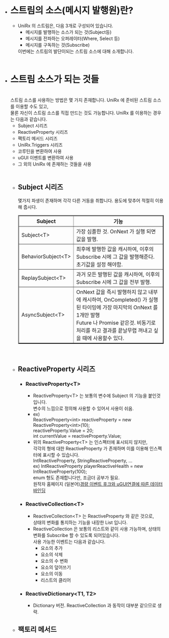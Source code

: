<ul>
  <li><h1>스트림의 소스(메시지 발행원)란?</h1>
    <ul>
      <li>
        UniRx 의 스트림은, 다음 3개로 구성되어 있습니다.
        <ul>
          <li>메시지를 발행하는 소스가 되는 것(Subject등)</li>
          <li>메시지를 전파하는 오퍼레이터(Where, Select 등)</li>
          <li>메시지를 구독하는 것(Subscribe)</li>
        </ul>
        이번에는 스트림의 발단이되는 스트림 소스에 대해 소개합니다.
      </li>
    </ul>
  </li><br>  
  
  <li><h1>스트림 소스가 되는 것들</h1><br>
    스트림 소스를 사용하는 방법은 몇 가지 존재합니다. UniRx 에 준비된 스트림 소스를 이용할 수도 있고,<br>
    물론 자신이 스트림 소스를 직접 만드는 것도 가능합니다. UniRx 를 이용하는 경우는 다음과 같습니다.
    <ul>
      <li>Subject 시리즈</l2>
      <li>ReactiveProperty 시리즈</li>
      <li>팩토리 메서드 시리즈</li>
      <li>UniRx.Triggers 시리즈</li>
      <li>코루틴을 변환하여 사용</li>
      <li>uGUI 이벤트를 변환하여 사용</li>
      <li>그 외의 UniRx 에 존재하는 것들을 사용</li>
    </ul><br>
    <ul>
      <li>
        <h2>Subject 시리즈</h2>
        몇가지 파생이 존재하며 각각 다른 거동을 취합니다. 용도에 맞추어 적절히 이용해 줍시다.
        <table border="2">
          <tr>
            <th>Subject</th>
            <th>기능</th>
          </tr>
          <tr>
            <td>Subject&ltT&gt</td>
            <td>가장 심플한 것. OnNext 가 실행 되면 값을 발행.</td>
          </tr>
          <tr>
            <td>BehaviorSubject&ltT&gt</td>
            <td>최후에 발행한 값을 캐시하여, 이후의 Subscribe 시에 그 값을 발행해준다.<br>
                초기값을 설정 해야함.
            </td>
          </tr>
          <tr>
            <td>ReplaySubject&ltT&gt</td>
            <td>과거 모든 발행된 값을 캐시하여, 이후의 Subscribe 시에 그 값을 전부 발행.</td>
          </tr>
          <tr>
            <td>AsyncSubject&ltT&gt</td>
            <td>OnNext 값을 즉시 발행하지 않고 내부에 캐시하여, OnCompleted() 가 실행된 타이밍에 가장 마지막의 OnNext 를 1개만 발행<br>
                Future 나 Promise 같은것. 비동기로 처리를 하고 결과를 끝날무렵 꺼내고 싶을 때에 사용할수 있다.
            </td>
          </tr>
        </table>
      </li><br>
      <li>
        <h2>ReactiveProperty 시리즈</h2>
        <ul>
          <li><h3>ReactiveProperty&ltT&gt</h3>
          <ul>
            <li>ReactiveProperty&ltT&gt 는 보통의 변수에 Subject 의 기능을 붙인것 입니다.<br>
              변수의 느낌으로 정의해 사용할 수 있어서 사용이 쉬움.
            </li>
            <li>ex)<br>
              ReactiveProperty&ltint&gt reactiveProperty = new ReactiveProperty&ltint&gt(10);<br>
              reactiveProperty.Value = 20;<br>
              int currentValue = reactiveProperty.Value;<br>
            </li>
            <li>위의 ReactiveProperty&ltT&gt 는 인스펙터에 표시되지 않지만,<br>
                각각의 형에 대한 ReactiveProperty 가 존재하며 이를 이용해 인스펙터에 표시할 수 있습니다.<br>
                IntReactiveProperty, StringReactiveProperty, ...<br>
                ex) IntReactiveProperty playerReactiveHealth = new IntReactiveProperty(100);<br>
                enum 형도 존재합니다만, 조금더 공부가 필요.<br>
                원작자 홈페이지 (일본어)<a href="http://neue.cc/2015/04/13_510.html">경량 이벤트 후크와 uGUI연결에 따른 데이터바인딩</a>
            </li>
          </ul>
          </li>
          <li><h3>ReactiveCollection&ltT&gt</h3>
          <ul>
            <li>ReactiveCollection&ltT&gt 는 ReactiveProperty 와 같은 것으로,<br>
                상태의 변화를 통지하는 기능을 내장한 List<T> 입니다.
            </li>
            <li>ReactiveCollection 은 보통의 리스트와 같이 사용 가능하며, 상태의 변화를 Subscribe 할 수 있도록 되어있습니다.<br>
                사용 가능한 이벤트는 다음과 같습니다.
              <ul>
                <li>요소의 추가</li>
                <li>요소의 삭제</li>
                <li>요소의 수 변화</li>
                <li>요소의 덮어쓰기</li>
                <li>요소의 이동</li>
                <li>리스트의 클리어</li>
              </ul>
            </li>
          </ul>
          </li>
          <li><h3>ReactiveDictionary&ltT1, T2&gt</h3>
          <ul>
              <li>Dictionary 버전. ReactiveCollection 과 동작이 대부분 같으므로 생략.</li>
          </ul>
          </li>
        </ul>
      </li>
      <li><h2>팩토리 메서드 </h2>
      </li>
    </ul>
  </li>
</ul>
